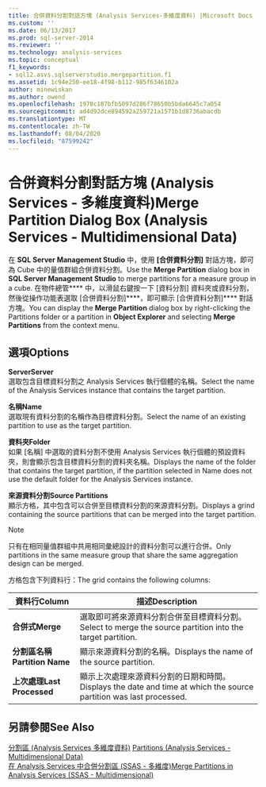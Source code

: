 ```yaml
---
title: 合併資料分割對話方塊 (Analysis Services-多維度資料) |Microsoft Docs
ms.custom: ''
ms.date: 06/13/2017
ms.prod: sql-server-2014
ms.reviewer: ''
ms.technology: analysis-services
ms.topic: conceptual
f1_keywords:
- sql12.asvs.sqlserverstudio.mergepartition.f1
ms.assetid: 1c94e250-ee18-4f98-b112-985f6346102a
author: minewiskan
ms.author: owend
ms.openlocfilehash: 1978c187bfb5097d286f78650b5bda6645c7a054
ms.sourcegitcommit: ad4d92dce894592a259721a1571b1d8736abacdb
ms.translationtype: MT
ms.contentlocale: zh-TW
ms.lasthandoff: 08/04/2020
ms.locfileid: "87599242"
---
```

# <a name="merge-partition-dialog-box-analysis-services---multidimensional-data"></a><span data-ttu-id="b7798-102">合併資料分割對話方塊 (Analysis Services - 多維度資料)</span><span class="sxs-lookup"><span data-stu-id="b7798-102">Merge Partition Dialog Box (Analysis Services - Multidimensional Data)</span></span>
  <span data-ttu-id="b7798-103">在 **SQL Server Management Studio** 中，使用 **[合併資料分割]** 對話方塊，即可為 Cube 中的量值群組合併資料分割。</span><span class="sxs-lookup"><span data-stu-id="b7798-103">Use the **Merge Partition** dialog box in **SQL Server Management Studio** to merge partitions for a measure group in a cube.</span></span> <span data-ttu-id="b7798-104">在物件總管\*\*\*\* 中，以滑鼠右鍵按一下 [資料分割] 資料夾或資料分割，然後從操作功能表選取 [合併資料分割]\*\*\*\*，即可顯示 [合併資料分割]\*\*\*\* 對話方塊。</span><span class="sxs-lookup"><span data-stu-id="b7798-104">You can display the **Merge Partition** dialog box by right-clicking the Partitions folder or a partition in **Object Explorer** and selecting **Merge Partitions** from the context menu.</span></span>  
  
## <a name="options"></a><span data-ttu-id="b7798-105">選項</span><span class="sxs-lookup"><span data-stu-id="b7798-105">Options</span></span>  
 <span data-ttu-id="b7798-106">**Server**</span><span class="sxs-lookup"><span data-stu-id="b7798-106">**Server**</span></span>  
 <span data-ttu-id="b7798-107">選取包含目標資料分割之 Analysis Services 執行個體的名稱。</span><span class="sxs-lookup"><span data-stu-id="b7798-107">Select the name of the Analysis Services instance that contains the target partition.</span></span>  
  
 <span data-ttu-id="b7798-108">**名稱**</span><span class="sxs-lookup"><span data-stu-id="b7798-108">**Name**</span></span>  
 <span data-ttu-id="b7798-109">選取現有資料分割的名稱作為目標資料分割。</span><span class="sxs-lookup"><span data-stu-id="b7798-109">Select the name of an existing partition to use as the target partition.</span></span>  
  
 <span data-ttu-id="b7798-110">**資料夾**</span><span class="sxs-lookup"><span data-stu-id="b7798-110">**Folder**</span></span>  
 <span data-ttu-id="b7798-111">如果 [名稱] 中選取的資料分割不使用 Analysis Services 執行個體的預設資料夾，則會顯示包含目標資料分割的資料夾名稱。</span><span class="sxs-lookup"><span data-stu-id="b7798-111">Displays the name of the folder that contains the target partition, if the partition selected in Name does not use the default folder for the Analysis Services instance.</span></span>  
  
 <span data-ttu-id="b7798-112">**來源資料分割**</span><span class="sxs-lookup"><span data-stu-id="b7798-112">**Source Partitions**</span></span>  
 <span data-ttu-id="b7798-113">顯示方格，其中包含可以合併至目標資料分割的來源資料分割。</span><span class="sxs-lookup"><span data-stu-id="b7798-113">Displays a grind containing the source partitions that can be merged into the target partition.</span></span>  
  
> [!NOTE]  
>  <span data-ttu-id="b7798-114">只有在相同量值群組中共用相同彙總設計的資料分割可以進行合併。</span><span class="sxs-lookup"><span data-stu-id="b7798-114">Only partitions in the same measure group that share the same aggregation design can be merged.</span></span>  
  
 <span data-ttu-id="b7798-115">方格包含下列資料行：</span><span class="sxs-lookup"><span data-stu-id="b7798-115">The grid contains the following columns:</span></span>  
  
|<span data-ttu-id="b7798-116">資料行</span><span class="sxs-lookup"><span data-stu-id="b7798-116">Column</span></span>|<span data-ttu-id="b7798-117">描述</span><span class="sxs-lookup"><span data-stu-id="b7798-117">Description</span></span>|  
|------------|-----------------|  
|<span data-ttu-id="b7798-118">**合併式**</span><span class="sxs-lookup"><span data-stu-id="b7798-118">**Merge**</span></span>|<span data-ttu-id="b7798-119">選取即可將來源資料分割合併至目標資料分割。</span><span class="sxs-lookup"><span data-stu-id="b7798-119">Select to merge the source partition into the target partition.</span></span>|  
|<span data-ttu-id="b7798-120">**分割區名稱**</span><span class="sxs-lookup"><span data-stu-id="b7798-120">**Partition Name**</span></span>|<span data-ttu-id="b7798-121">顯示來源資料分割的名稱。</span><span class="sxs-lookup"><span data-stu-id="b7798-121">Displays the name of the source partition.</span></span>|  
|<span data-ttu-id="b7798-122">**上次處理**</span><span class="sxs-lookup"><span data-stu-id="b7798-122">**Last Processed**</span></span>|<span data-ttu-id="b7798-123">顯示上次處理來源資料分割的日期和時間。</span><span class="sxs-lookup"><span data-stu-id="b7798-123">Displays the date and time at which the source partition was last processed.</span></span>|  
  
## <a name="see-also"></a><span data-ttu-id="b7798-124">另請參閱</span><span class="sxs-lookup"><span data-stu-id="b7798-124">See Also</span></span>  
 <span data-ttu-id="b7798-125">[分割區 &#40;Analysis Services 多維度資料&#41;](multidimensional-models-olap-logical-cube-objects/partitions-analysis-services-multidimensional-data.md) </span><span class="sxs-lookup"><span data-stu-id="b7798-125">[Partitions &#40;Analysis Services - Multidimensional Data&#41;](multidimensional-models-olap-logical-cube-objects/partitions-analysis-services-multidimensional-data.md) </span></span>  
 [<span data-ttu-id="b7798-126">在 Analysis Services 中合併分割區 &#40;SSAS - 多維度&#41;</span><span class="sxs-lookup"><span data-stu-id="b7798-126">Merge Partitions in Analysis Services &#40;SSAS - Multidimensional&#41;</span></span>](multidimensional-models/merge-partitions-in-analysis-services-ssas-multidimensional.md)  
  
  
